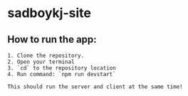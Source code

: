 # sadboykj-site
 
## How to run the app:
    1. Clone the repository.
    2. Open your terminal 
    3. `cd` to the repository location
    4. Run command: `npm run devstart`

    This should run the server and client at the same time!
